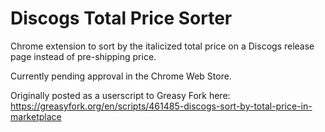 # Discogs Total Price Sorter
Chrome extension to sort by the italicized total price on a Discogs release page instead of pre-shipping price.

Currently pending approval in the Chrome Web Store.

Originally posted as a userscript to Greasy Fork here:  
https://greasyfork.org/en/scripts/461485-discogs-sort-by-total-price-in-marketplace

